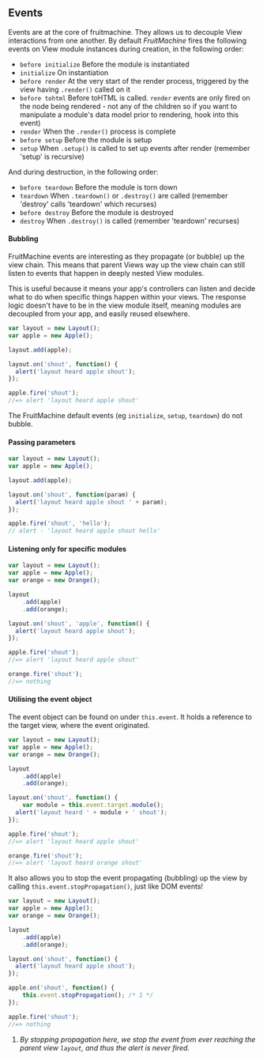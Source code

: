 ## Events

Events are at the core of fruitmachine. They allows us to decouple View interactions from one another. By default *FruitMachine* fires the following events on View module instances during creation, in the following order:

- `before initialize` Before the module is instantiated
- `initialize` On instantiation
- `before render` At the very start of the render process, triggered by the view having `.render()` called on it
- `before tohtml` Before toHTML is called.  `render` events are only fired on the node being rendered - not any of the children so if you want to manipulate a module's data model prior to rendering, hook into this event)
- `render` When the `.render()` process is complete
- `before setup` Before the module is setup
- `setup` When `.setup()` is called to set up events after render (remember 'setup' is recursive)

And during destruction, in the following order:
- `before teardown` Before the module is torn down
- `teardown` When `.teardown()` or `.destroy()` are called (remember 'destroy' calls 'teardown' which recurses)
- `before destroy` Before the module is destroyed
- `destroy` When `.destroy()` is called (remember 'teardown' recurses)

#### Bubbling

FruitMachine events are interesting as they propagate (or bubble) up the view chain. This means that parent Views way up the view chain can still listen to events that happen in deeply nested View modules.

This is useful because it means your app's controllers can listen and decide what to do when specific things happen within your views. The response logic doesn't have to be in the view module itself, meaning modules are decoupled from your app, and easily reused elsewhere.

```js
var layout = new Layout();
var apple = new Apple();

layout.add(apple);

layout.on('shout', function() {
  alert('layout heard apple shout');
});

apple.fire('shout');
//=> alert 'layout heard apple shout'
```

The FruitMachine default events (eg `initialize`, `setup`, `teardown`) do not bubble.

#### Passing parameters

```js
var layout = new Layout();
var apple = new Apple();

layout.add(apple);

layout.on('shout', function(param) {
  alert('layout heard apple shout ' + param);
});

apple.fire('shout', 'hello');
// alert - 'layout heard apple shout hello'
```

#### Listening only for specific modules

```js
var layout = new Layout();
var apple = new Apple();
var orange = new Orange();

layout
	.add(apple)
	.add(orange);

layout.on('shout', 'apple', function() {
  alert('layout heard apple shout');
});

apple.fire('shout');
//=> alert 'layout heard apple shout'

orange.fire('shout');
//=> nothing
```

#### Utilising the event object

The event object can be found on under `this.event`. It holds a reference to the target view, where the event originated.

```js
var layout = new Layout();
var apple = new Apple();
var orange = new Orange();

layout
	.add(apple)
	.add(orange);

layout.on('shout', function() {
	var module = this.event.target.module();
  alert('layout heard ' + module + ' shout');
});

apple.fire('shout');
//=> alert 'layout heard apple shout'

orange.fire('shout');
//=> alert 'layout heard orange shout'
```

It also allows you to stop the event propagating (bubbling) up the view by calling `this.event.stopPropagation()`, just like DOM events!

```js
var layout = new Layout();
var apple = new Apple();
var orange = new Orange();

layout
	.add(apple)
	.add(orange);

layout.on('shout', function() {
  alert('layout heard apple shout');
});

apple.on('shout', function() {
	this.event.stopPropagation(); /* 1 */
});

apple.fire('shout');
//=> nothing
```

1. *By stopping propagation here, we stop the event from ever reaching the parent view `layout`, and thus the alert is never fired.*

